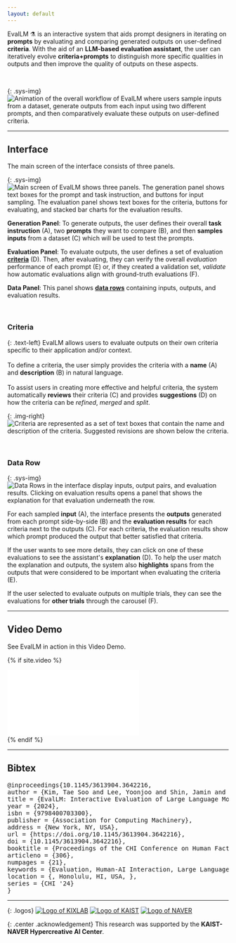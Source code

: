 ```yaml
---
layout: default
---
```


<span class="sys-name">EvalLM</span> ⚗️ is an interactive system that aids prompt designers in iterating on **prompts** by evaluating and comparing generated outputs on user-defined **criteria**. With the aid of an **LLM-based evaluation assistant**, the user can iteratively evolve **criteria+prompts** to distinguish more specific qualities in outputs and then improve the quality of outputs on these aspects.

<br/>

{: .sys-img}
![Animation of the overall workflow of EvalLM where users sample inputs from a dataset, generate outputs from each input using two different prompts, and then comparatively evaluate these outputs on user-defined criteria.](/assets/img/animation.gif)

------

## Interface

The main screen of the interface consists of three panels.

{: .sys-img}
![Main screen of EvalLM shows three panels. The generation panel shows text boxes for the prompt and task instruction, and buttons for input sampling. The evaluation panel shows text boxes for the criteria, buttons for evaluating, and stacked bar charts for the evaluation results.](/assets/img/interface.png)

<b>Generation Panel</b>: To generate outputs, the user defines their overall **task instruction** (A), two **prompts** they want to compare (B), and then **samples inputs** from a dataset (C) which will be used to test the prompts.

**Evaluation Panel**: To evaluate outputs, the user defines a set of evaluation **<a href="#criteria" target="_self">criteria</a>** (D). Then, after evaluating, they can verify the overall *evaluation* performance of each prompt (E) or, if they created a validation set, *validate* how automatic evaluations align with ground-truth evaluations (F).

**Data Panel**: This panel shows **<a href="#datarow" target="_self">data rows</a>** containing inputs, outputs, and evaluation results. 

<br/>

### <span id="criteria">Criteria</span>

{: .text-left}
<span class="sys-name">EvalLM</span> allows users to evaluate outputs on their own criteria specific to their application and/or context. 
<br/><br/>
To define a criteria, the user simply provides the criteria with a **name** (A) and **description** (B) in natural language.
<br/><br/>
To assist users in creating more effective and helpful criteria, the system automatically **reviews** their criteria (C) and provides **suggestions** (D) on how the criteria can be *refined*, *merged* and *split*.

{: .img-right}
![Criteria are represented as a set of text boxes that contain the name and description of the criteria. Suggested revisions are shown below the criteria.](/assets/img/criteria.png)

<br/>

### <span id="datarow">Data Row</span>

{: .sys-img}
![Data Rows in the interface display inputs, output pairs, and evaluation results. Clicking on evaluation results opens a panel that shows the explanation for that evaluation underneath the row.](/assets/img/datarow.png)

For each sampled **input** (A), the interface presents the **outputs** generated from each prompt side-by-side (B) and the **evaluation results** for each criteria next to the outputs (C). For each criteria, the evaluation results show which prompt produced the output that better satisfied that criteria.

If the user wants to see more details, they can click on one of these evaluations to see the assistant's **explanation** (D). To help the user match the explanation and outputs, the system also **highlights** spans from the outputs that were considered to be important when evaluating the criteria (E).

If the user selected to evaluate outputs on multiple trials, they can see the evaluations for **other trials** through the carousel (F). 

------

## Video Demo

See <span class="sys-name">EvalLM</span> in action in this Video Demo.

{% if site.video %}
<div class="video-wrapper">
  <iframe src="{{site.video}}&color=white&rel=0&modestlogo=1" id="yt-video" frameborder="0" allow="accelerometer; autoplay; clipboard-write; encrypted-media; gyroscope; picture-in-picture" allowfullscreen></iframe>
</div>
{% endif %}

------

## Bibtex
<pre>
@inproceedings{10.1145/3613904.3642216,
author = {Kim, Tae Soo and Lee, Yoonjoo and Shin, Jamin and Kim, Young-Ho and Kim, Juho},
title = {EvalLM: Interactive Evaluation of Large Language Model Prompts on User-Defined Criteria},
year = {2024},
isbn = {9798400703300},
publisher = {Association for Computing Machinery},
address = {New York, NY, USA},
url = {https://doi.org/10.1145/3613904.3642216},
doi = {10.1145/3613904.3642216},
booktitle = {Proceedings of the CHI Conference on Human Factors in Computing Systems},
articleno = {306},
numpages = {21},
keywords = {Evaluation, Human-AI Interaction, Large Language Models, Natural Language Generation},
location = {<conf-loc>, <city>Honolulu</city>, <state>HI</state>, <country>USA</country>, </conf-loc>},
series = {CHI '24}
}
</pre>

------

{: .logos}
[![Logo of KIXLAB](/assets/img/kixlab_logo.png)](https://kixlab.org)
[![Logo of KAIST](/assets/img/kaist_logo.png)](https://kaist.ac.kr)
[![Logo of NAVER](/assets/img/naver_logo.png)](https://www.facebook.com/NAVERAILAB)

{: .center .acknowledgement}
This research was supported by the **KAIST-NAVER Hypercreative AI Center**.
